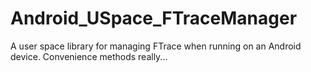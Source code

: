 Android_USpace_FTraceManager
============================

A user space library for managing FTrace when running on an Android device. Convenience methods really...